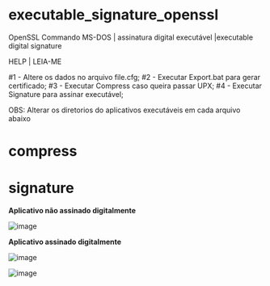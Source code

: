 # executable_signature_openssl
OpenSSL Commando MS-DOS | assinatura digital executável |executable digital signature


HELP | LEIA-ME

#1 - Altere os dados no arquivo file.cfg;
#2 - Executar Export.bat para gerar certificado;
#3 - Executar Compress caso queira passar UPX;
#4 - Executar Signature para assinar executável;

OBS: Alterar os diretorios do aplicativos executáveis em cada arquivo abaixo
# compress
# signature

<b>Aplicativo não assinado digitalmente</b><p>
![image](https://github.com/fraurino/executable_signature_openssl/assets/26030963/1720a0cb-af03-4a74-bd94-0e3a0d73505b)

<b>Aplicativo assinado digitalmente</b><p>
![image](https://github.com/fraurino/executable_signature_openssl/assets/26030963/6ca40945-da7f-4b8c-834b-0d7962ea85c9)

![image](https://github.com/fraurino/executable_signature_openssl/assets/26030963/679bb603-cf86-41f2-80e5-0e5a61865fbb)


